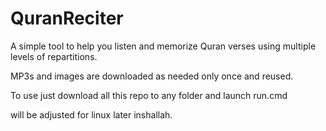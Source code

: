 # QuranReciter
A simple tool to help you listen and memorize Quran verses using multiple levels of repartitions. 

MP3s and images are downloaded as needed only once and reused.

To use just download all this repo to any folder and launch run.cmd

will be adjusted for linux later inshallah.

